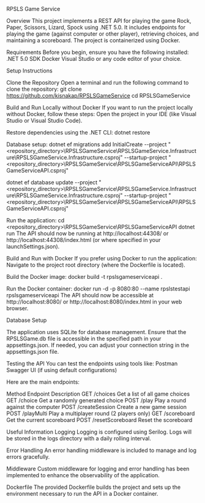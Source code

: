 RPSLS Game Service

Overview
This project implements a REST API for playing the game Rock, Paper, Scissors, Lizard, Spock using .NET 5.0. It includes endpoints for playing the game (against computer or other player), retrieving choices, and maintaining a scoreboard. The project is containerized using Docker.

Requirements
Before you begin, ensure you have the following installed:
.NET 5.0 SDK
Docker
Visual Studio or any code editor of your choice.

Setup Instructions

Clone the Repository
Open a terminal and run the following command to clone the repository:
git clone https://github.com/kisnakap/RPSLSGameService
cd RPSLSGameService

Build and Run Locally without Docker
If you want to run the project locally without Docker, follow these steps:
Open the project in your IDE (like Visual Studio or Visual Studio Code).

Restore dependencies using the .NET CLI:
dotnet restore

Database setup:
dotnet ef migrations add InitialCreate --project "<repository_directory>\RPSLSGameService\RPSLSGameService.Infrastructure\RPSLSGameService.Infrastructure.csproj" --startup-project "<repository_directory>\RPSLSGameService\RPSLSGameServiceAPI\RPSLSGameServiceAPI.csproj"

dotnet ef database update --project "<repository_directory>\RPSLSGameService\RPSLSGameService.Infrastructure\RPSLSGameService.Infrastructure.csproj" --startup-project "<repository_directory>\RPSLSGameService\RPSLSGameServiceAPI\RPSLSGameServiceAPI.csproj"

Run the application:
cd <repository_directory>\RPSLSGameService\RPSLSGameServiceAPI
dotnet run
The API should now be running at http://localhost:44308/ or http://localhost:44308/index.html (or where specified in your launchSettings.json).

Build and Run with Docker
If you prefer using Docker to run the application:
Navigate to the project root directory (where the Dockerfile is located).

Build the Docker image:
docker build -t rpslsgameserviceapi .

Run the Docker container:
docker run -d -p 8080:80 --name rpslstestapi rpslsgameserviceapi
The API should now be accessible at http://localhost:8080/ or http://localhost:8080/index.html in your web browser.

Database Setup

The application uses SQLite for database management. Ensure that the RPSLSGame.db file is accessible in the specified path in your appsettings.json. If needed, you can adjust your connection string in the appsettings.json file.

Testing the API
You can test the endpoints using tools like:
Postman
Swagger UI (if using default configurations)

Here are the main endpoints:

Method	Endpoint	Description
GET	/choices	Get a list of all game choices
GET	/choice	Get a randomly generated choice
POST	/play	Play a round against the computer
POST	/createSession	Create a new game session
POST	/playMulti	Play a multiplayer round (2 players only)
GET	/scoreboard	Get the current scoreboard
POST	/resetScoreboard	Reset the scoreboard

Useful Information
Logging
Logging is configured using Serilog. Logs will be stored in the logs directory with a daily rolling interval.

Error Handling
An error handling middleware is included to manage and log errors gracefully.

Middleware
Custom middleware for logging and error handling has been implemented to enhance the observability of the application.

Dockerfile
The provided Dockerfile builds the project and sets up the environment necessary to run the API in a Docker container.
